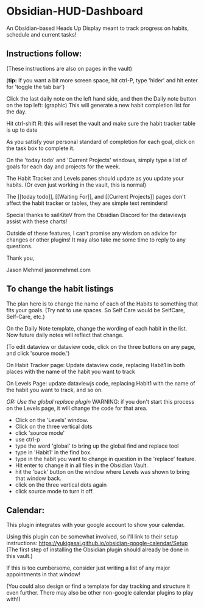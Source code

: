 # Obsidian-HUD-Dashboard
An Obsidian-based Heads Up Display meant to track progress on habits, schedule and current tasks!

## **Instructions follow:**

(These instructions are also on pages in the vault)

(**tip:** If you want a bit more screen space, hit ctrl-P, type 'hider' and hit enter for 'toggle the tab bar')

Click the last daily note on the left hand side, and then the Daily note button on the top left: (graphic) This will generate a new habit completion list for the day.

Hit ctrl-shift R: this will reset the vault and make sure the habit tracker table is up to date

As you satisfy your personal standard of completion for each goal, click on the task box to complete it.

On the 'today todo' and 'Current Projects' windows, simply type a list of goals for each day and projects for the week.

The Habit Tracker and Levels panes should update as you update your habits. (Or even just working in the vault, this is normal)

The [[today todo]], [[Waiting For]], and [[Current Projects]] pages don't affect the habit tracker or tables, they are simple text reminders!

Special thanks to sailKiteV from the Obsidian Discord for the dataviewjs assist with these charts!

Outside of these features, I can't promise any wisdom on advice for changes or other plugins! It may also take me some time to reply to any questions.

Thank you,

Jason Mehmel
jasonmehmel.com


## **To change the habit listings**

The plan here is to change the name of each of the Habits to something that fits your goals. (Try not to use spaces. So Self Care would be SelfCare, Self-Care, etc.)

On the Daily Note template, change the wording of each habit in the list. Now future daily notes will reflect that change.

(To edit dataview or dataview code, click on the three buttons on any page, and click 'source mode.')

On Habit Tracker page: Update dataview code, replacing Habit1 in both places with the name of the habit you want to track

On Levels Page: update dataviewjs code, replacing Habit1 with the name of the habit you want to track, and so on.

*OR: Use the global replace plugin*
WARNING: if you don't start this process on the Levels page, it will change the code for that area.
* Click on the 'Levels' window.
* Click on the three vertical dots
* click 'source mode'
* use ctrl-p
* type the word 'global' to bring up the global find and replace tool
* type in 'Habit1' in the find box.
* type in the habit you want to change in question in the 'replace' feature.
* Hit enter to change it in all files in the Obsidian Vault.
* hit the 'back' button on the window where Levels was shown to bring that window back.
* click on the three vertical dots again
* click source mode to turn it off.



## **Calendar:**

This plugin integrates with your google account to show your calendar.

Using this plugin can be somewhat involved, so I'll link to their setup instructions: https://yukigasai.github.io/obsidian-google-calendar/Setup (The first step of installing the Obsidian plugin should already be done in this vault.)

If this is too cumbersome, consider just writing a list of any major appointments in that window!

(You could also design or find a template for day tracking and structure it even further. There may also be other non-google calendar plugins to play with!)
